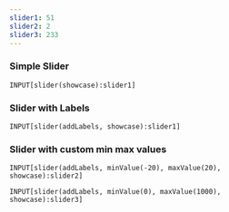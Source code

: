 ```yaml
---
slider1: 51
slider2: 2
slider3: 233
---
```


### Simple Slider

```meta-bind
INPUT[slider(showcase):slider1]
```

### Slider with Labels

```meta-bind
INPUT[slider(addLabels, showcase):slider1]
```

### Slider with custom min max values

```meta-bind
INPUT[slider(addLabels, minValue(-20), maxValue(20), showcase):slider2]
```

```meta-bind
INPUT[slider(addLabels, minValue(0), maxValue(1000), showcase):slider3]
```
